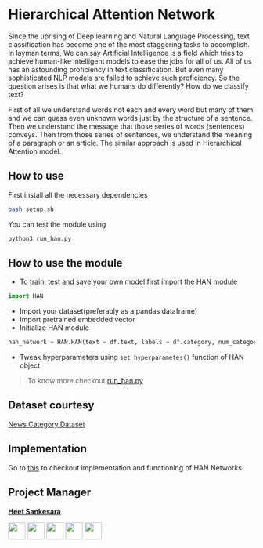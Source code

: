# Hierarchical Attention Network

Since the uprising of Deep learning and Natural Language Processing, text classification has become one of the most staggering tasks to accomplish. In layman terms, We can say Artificial Intelligence is a field which tries to achieve human-like intelligent models to ease the jobs for all of us. All of us has an astounding proficiency in text classification. But even many sophisticated NLP models are failed to achieve such proficiency. So the question arises is that what we humans do differently? How do we classify text?

First of all we understand words not each and every word but many of them and we can guess even unknown words just by the structure of a sentence. Then we understand the message that those series of words (sentences) conveys. Then from those series of sentences, we understand the meaning of a paragraph or an article. The similar approach is used in Hierarchical Attention model.

## How to use

First install all the necessary dependencies
```bash
bash setup.sh
```

You can test the module using
```bash
python3 run_han.py
```
## How to use the module

* To train, test and save your own model first import the HAN module

```python
import HAN
```

* Import your dataset(preferably as a pandas dataframe)
* Import pretrained embedded vector
* Initialize HAN module

```python
han_network = HAN.HAN(text = df.text, labels = df.category, num_categories = total_categories, pretrained_embedded_vector_path = embedded_vector_path, max_features = max_num_of_features, max_senten_len = max_sentence_len, max_senten_num = max_sentence_num , embedding_size = size_of_embedded_vectors)
```
* Tweak hyperparameters using ```set_hyperparametes()``` function of HAN object.
> To know more checkout [run_han.py](run_han.py)

## Dataset courtesy
[News Category Dataset](https://www.kaggle.com/rmisra/news-category-dataset)

## Implementation
Go to [this](https://www.kaggle.com/hsankesara/news-classification-using-han) to checkout implementation and functioning of HAN Networks.

## Project Manager

**[Heet Sankesara](https://github.com/Hsankesara)**

[<img src="http://i.imgur.com/0o48UoR.png" width="35">](https://github.com/Hsankesara/)             [<img src="https://i.imgur.com/0IdggSZ.png" width="35">](https://www.linkedin.com/in/heet-sankesara-72383a152/)             [<img src="http://i.imgur.com/tXSoThF.png" width="35">](https://twitter.com/TheSankesara)               [<img src="https://loading.io/s/icon/vzeour.svg" width="35">](https://www.kaggle.com/hsankesara)                [<img src="https://image.flaticon.com/icons/svg/2111/2111505.svg" width="35">](https://medium.com/@heetsankesara3)